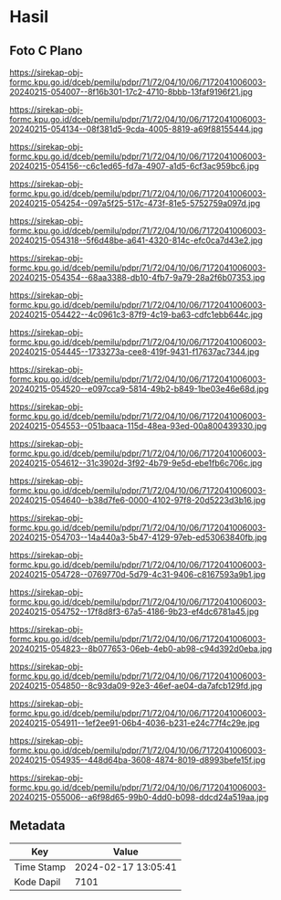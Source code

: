 # Hasil

## Foto C Plano

https://sirekap-obj-formc.kpu.go.id/dceb/pemilu/pdpr/71/72/04/10/06/7172041006003-20240215-054007--8f16b301-17c2-4710-8bbb-13faf9196f21.jpg

https://sirekap-obj-formc.kpu.go.id/dceb/pemilu/pdpr/71/72/04/10/06/7172041006003-20240215-054134--08f381d5-9cda-4005-8819-a69f88155444.jpg

https://sirekap-obj-formc.kpu.go.id/dceb/pemilu/pdpr/71/72/04/10/06/7172041006003-20240215-054156--c6c1ed65-fd7a-4907-a1d5-6cf3ac959bc6.jpg

https://sirekap-obj-formc.kpu.go.id/dceb/pemilu/pdpr/71/72/04/10/06/7172041006003-20240215-054254--097a5f25-517c-473f-81e5-5752759a097d.jpg

https://sirekap-obj-formc.kpu.go.id/dceb/pemilu/pdpr/71/72/04/10/06/7172041006003-20240215-054318--5f6d48be-a641-4320-814c-efc0ca7d43e2.jpg

https://sirekap-obj-formc.kpu.go.id/dceb/pemilu/pdpr/71/72/04/10/06/7172041006003-20240215-054354--68aa3388-db10-4fb7-9a79-28a2f6b07353.jpg

https://sirekap-obj-formc.kpu.go.id/dceb/pemilu/pdpr/71/72/04/10/06/7172041006003-20240215-054422--4c0961c3-87f9-4c19-ba63-cdfc1ebb644c.jpg

https://sirekap-obj-formc.kpu.go.id/dceb/pemilu/pdpr/71/72/04/10/06/7172041006003-20240215-054445--1733273a-cee8-419f-9431-f17637ac7344.jpg

https://sirekap-obj-formc.kpu.go.id/dceb/pemilu/pdpr/71/72/04/10/06/7172041006003-20240215-054520--e097cca9-5814-49b2-b849-1be03e46e68d.jpg

https://sirekap-obj-formc.kpu.go.id/dceb/pemilu/pdpr/71/72/04/10/06/7172041006003-20240215-054553--051baaca-115d-48ea-93ed-00a800439330.jpg

https://sirekap-obj-formc.kpu.go.id/dceb/pemilu/pdpr/71/72/04/10/06/7172041006003-20240215-054612--31c3902d-3f92-4b79-9e5d-ebe1fb6c706c.jpg

https://sirekap-obj-formc.kpu.go.id/dceb/pemilu/pdpr/71/72/04/10/06/7172041006003-20240215-054640--b38d7fe6-0000-4102-97f8-20d5223d3b16.jpg

https://sirekap-obj-formc.kpu.go.id/dceb/pemilu/pdpr/71/72/04/10/06/7172041006003-20240215-054703--14a440a3-5b47-4129-97eb-ed53063840fb.jpg

https://sirekap-obj-formc.kpu.go.id/dceb/pemilu/pdpr/71/72/04/10/06/7172041006003-20240215-054728--0769770d-5d79-4c31-9406-c8167593a9b1.jpg

https://sirekap-obj-formc.kpu.go.id/dceb/pemilu/pdpr/71/72/04/10/06/7172041006003-20240215-054752--17f8d8f3-67a5-4186-9b23-ef4dc6781a45.jpg

https://sirekap-obj-formc.kpu.go.id/dceb/pemilu/pdpr/71/72/04/10/06/7172041006003-20240215-054823--8b077653-06eb-4eb0-ab98-c94d392d0eba.jpg

https://sirekap-obj-formc.kpu.go.id/dceb/pemilu/pdpr/71/72/04/10/06/7172041006003-20240215-054850--8c93da09-92e3-46ef-ae04-da7afcb129fd.jpg

https://sirekap-obj-formc.kpu.go.id/dceb/pemilu/pdpr/71/72/04/10/06/7172041006003-20240215-054911--1ef2ee91-06b4-4036-b231-e24c77f4c29e.jpg

https://sirekap-obj-formc.kpu.go.id/dceb/pemilu/pdpr/71/72/04/10/06/7172041006003-20240215-054935--448d64ba-3608-4874-8019-d8993befe15f.jpg

https://sirekap-obj-formc.kpu.go.id/dceb/pemilu/pdpr/71/72/04/10/06/7172041006003-20240215-055006--a6f98d65-99b0-4dd0-b098-ddcd24a519aa.jpg


## Metadata

| Key        | Value               |
| ---------- | ------------------- |
| Time Stamp | 2024-02-17 13:05:41 |
| Kode Dapil | 7101                |




